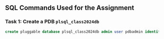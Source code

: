 ## SQL Commands Used for the Assignment

### Task 1: Create a PDB `plsql_class2024db`

```sql
create pluggable database plsql_class2024db admin user pdbadmin identified by darryl


```
